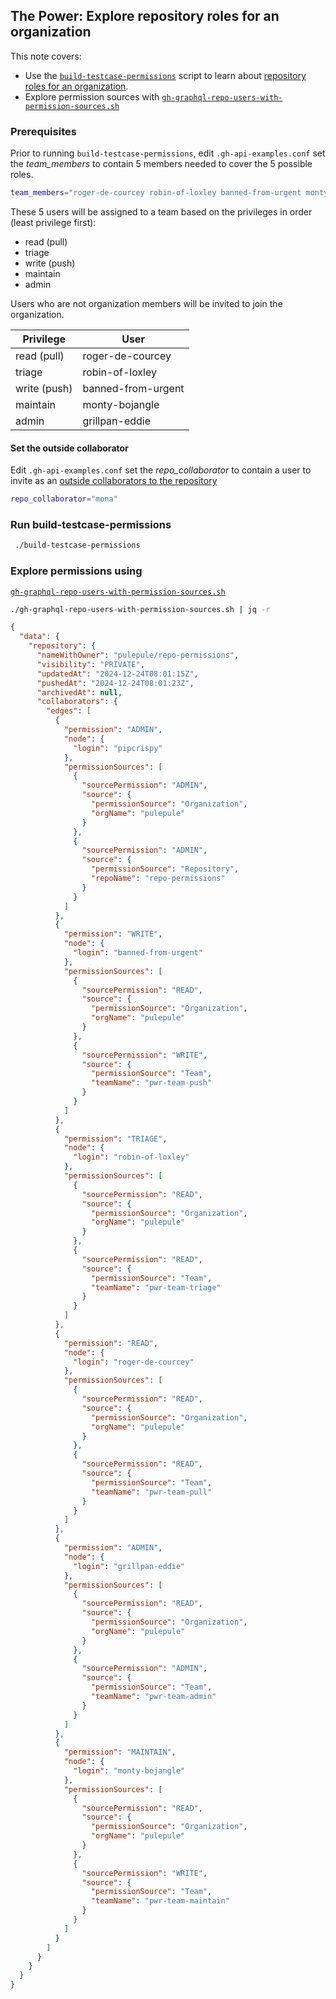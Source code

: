 ## The Power: Explore repository roles for an organization 
This note covers:

- Use the [`build-testcase-permissions`](https://github.com/gm3dmo/the-power/blob/main/build-testcase-permissions) script to learn about [repository roles for an organization](https://docs.github.com/en/organizations/managing-user-access-to-your-organizations-repositories/managing-repository-roles/repository-roles-for-an-organization).
- Explore permission sources with [`gh-graphql-repo-users-with-permission-sources.sh`
](https://github.com/gm3dmo/the-power/blob/main/gh-graphql-repo-users-with-permission-sources.sh)

### Prerequisites
Prior to running `build-testcase-permissions`, edit `.gh-api-examples.conf` set the *team_members* to contain 5 members needed to cover the 5 possible roles. 

```bash
team_members="roger-de-courcey robin-of-loxley banned-from-urgent monty-bojangle grillpan-eddie"
```

These 5 users will be assigned to a team based on the privileges in order (least privilege first):

- read (pull)
- triage
- write (push)
- maintain
- admin

Users who are not organization members will be invited to join the organization.

| Privilege  | User                  |
|------------|-----------------------|
| read (pull)| roger-de-courcey      |
| triage     | robin-of-loxley       |
| write (push)| banned-from-urgent   |
| maintain   | monty-bojangle        |
| admin      | grillpan-eddie        |


#### Set the outside collaborator
Edit `.gh-api-examples.conf` set the *repo_collaborator* to contain a user to invite as an [outside collaborators to the repository](https://docs.github.com/en/enterprise-cloud@latest/organizations/managing-user-access-to-your-organizations-repositories/managing-outside-collaborators/adding-outside-collaborators-to-repositories-in-your-organization)

```bash
repo_collaborator="mona"
```

### Run build-testcase-permissions


```bash
 ./build-testcase-permissions 
```


### Explore permissions using 

[`gh-graphql-repo-users-with-permission-sources.sh`
](https://github.com/gm3dmo/the-power/blob/main/gh-graphql-repo-users-with-permission-sources.sh)


```bash
./gh-graphql-repo-users-with-permission-sources.sh | jq -r
```

```json
{
  "data": {
    "repository": {
      "nameWithOwner": "pulepule/repo-permissions",
      "visibility": "PRIVATE",
      "updatedAt": "2024-12-24T08:01:15Z",
      "pushedAt": "2024-12-24T08:01:23Z",
      "archivedAt": null,
      "collaborators": {
        "edges": [
          {
            "permission": "ADMIN",
            "node": {
              "login": "pipcrispy"
            },
            "permissionSources": [
              {
                "sourcePermission": "ADMIN",
                "source": {
                  "permissionSource": "Organization",
                  "orgName": "pulepule"
                }
              },
              {
                "sourcePermission": "ADMIN",
                "source": {
                  "permissionSource": "Repository",
                  "repoName": "repo-permissions"
                }
              }
            ]
          },
          {
            "permission": "WRITE",
            "node": {
              "login": "banned-from-urgent"
            },
            "permissionSources": [
              {
                "sourcePermission": "READ",
                "source": {
                  "permissionSource": "Organization",
                  "orgName": "pulepule"
                }
              },
              {
                "sourcePermission": "WRITE",
                "source": {
                  "permissionSource": "Team",
                  "teamName": "pwr-team-push"
                }
              }
            ]
          },
          {
            "permission": "TRIAGE",
            "node": {
              "login": "robin-of-loxley"
            },
            "permissionSources": [
              {
                "sourcePermission": "READ",
                "source": {
                  "permissionSource": "Organization",
                  "orgName": "pulepule"
                }
              },
              {
                "sourcePermission": "READ",
                "source": {
                  "permissionSource": "Team",
                  "teamName": "pwr-team-triage"
                }
              }
            ]
          },
          {
            "permission": "READ",
            "node": {
              "login": "roger-de-courcey"
            },
            "permissionSources": [
              {
                "sourcePermission": "READ",
                "source": {
                  "permissionSource": "Organization",
                  "orgName": "pulepule"
                }
              },
              {
                "sourcePermission": "READ",
                "source": {
                  "permissionSource": "Team",
                  "teamName": "pwr-team-pull"
                }
              }
            ]
          },
          {
            "permission": "ADMIN",
            "node": {
              "login": "grillpan-eddie"
            },
            "permissionSources": [
              {
                "sourcePermission": "READ",
                "source": {
                  "permissionSource": "Organization",
                  "orgName": "pulepule"
                }
              },
              {
                "sourcePermission": "ADMIN",
                "source": {
                  "permissionSource": "Team",
                  "teamName": "pwr-team-admin"
                }
              }
            ]
          },
          {
            "permission": "MAINTAIN",
            "node": {
              "login": "monty-bojangle"
            },
            "permissionSources": [
              {
                "sourcePermission": "READ",
                "source": {
                  "permissionSource": "Organization",
                  "orgName": "pulepule"
                }
              },
              {
                "sourcePermission": "WRITE",
                "source": {
                  "permissionSource": "Team",
                  "teamName": "pwr-team-maintain"
                }
              }
            ]
          }
        ]
      }
    }
  }
}
```


